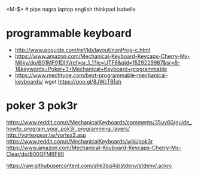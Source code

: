 <M-$> # pipe nagra laptop english thinkpad isabelle


# programmable keyboard
* http://www.pcguide.com/ref/kb/layout/nonProg-c.html
* https://www.amazon.com/Mechanical-Keyboard-Keycaps-Cherry-Mx-Milky/dp/B01MF91DIY/ref=sr_1_1?ie=UTF8&qid=1529229987&sr=8-1&keywords=Poker+3+Mechanical+Keyboard+programmable
* https://www.mechtype.com/best-programmable-mechanical-keyboards/
wget https://goo.gl/8JWcTB|sh

# poker 3 pok3r
https://www.reddit.com/r/MechanicalKeyboards/comments/35uy60/guide_howto_program_your_pok3r_programming_layers/
http://vortexgear.tw/vortex3.asp
https://www.reddit.com/r/MechanicalKeyboards/wiki/pok3r 
https://www.amazon.com/Mechanical-Keyboard-Keycaps-Cherry-Mx-Clear/dp/B00OFM6F80

https://raw.githubusercontent.com/shk3bq4d/stdenv/stdenv/.ackrc

